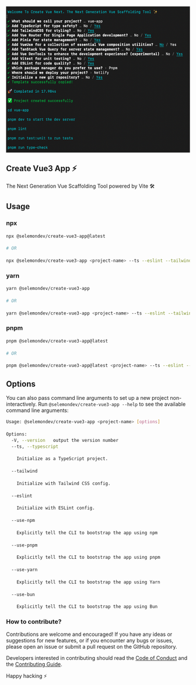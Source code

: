 <p align="center">
 <img align="center" src="https://raw.githubusercontent.com/selemondev/create-vue-next/master/image/create-vue-next.png" height="400" />
</p>

## Create Vue3 App ⚡

The Next Generation Vue Scaffolding Tool powered by Vite 🛠️

## Usage 

### npx

```bash
npx @selemondev/create-vue3-app@latest

# OR

npx @selemondev/create-vue3-app <project-name> --ts --eslint --tailwind --use-pnpm
```

### yarn

```bash
yarn @selemondev/create-vue3-app

# OR

yarn @selemondev/create-vue3-app <project-name> --ts --eslint --tailwind --use-pnpm
```

### pnpm

```bash
pnpm @selemondev/create-vue3-app@latest

# OR

pnpm @selemondev/create-vue3-app@latest <project-name> --ts --eslint --tailwind --use-pnpm
```

## Options

You can also pass command line arguments to set up a new project non-interactively. Run `@selemondev/create-vue3-app --help` to see the available command line arguments:

```bash
Usage: @selemondev/create-vue3-app <project-name> [options]

Options:
  -V, --version   output the version number
  --ts, --typescript

    Initialize as a TypeScript project.

  --tailwind

    Initialize with Tailwind CSS config.

  --eslint

    Initialize with ESLint config.

  --use-npm

    Explicitly tell the CLI to bootstrap the app using npm

  --use-pnpm

    Explicitly tell the CLI to bootstrap the app using pnpm

  --use-yarn

    Explicitly tell the CLI to bootstrap the app using Yarn

  --use-bun

    Explicitly tell the CLI to bootstrap the app using Bun
```

### How to contribute?

Contributions are welcome and encouraged! If you have any ideas or suggestions for new features, or if you encounter any bugs or issues, please open an issue or submit a pull request on the GitHub repository. 

Developers interested in contributing should read the [Code of Conduct](./CODE_OF_CONDUCT.md) and the [Contributing Guide](./CONTRIBUTING.md).


Happy hacking ⚡
